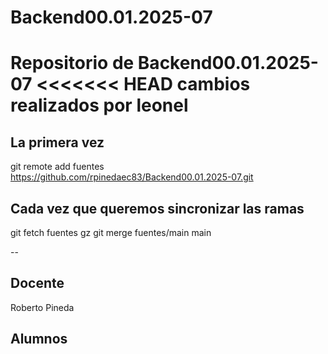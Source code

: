 # Backend00.01.2025-07
Repositorio de Backend00.01.2025-07
<<<<<<< HEAD
cambios realizados por leonel
=======


## La primera vez

git remote add fuentes https://github.com/rpinedaec83/Backend00.01.2025-07.git

## Cada vez que queremos sincronizar las ramas

git fetch fuentes
gz
git merge fuentes/main main

--
## Docente

Roberto Pineda

## Alumnos

